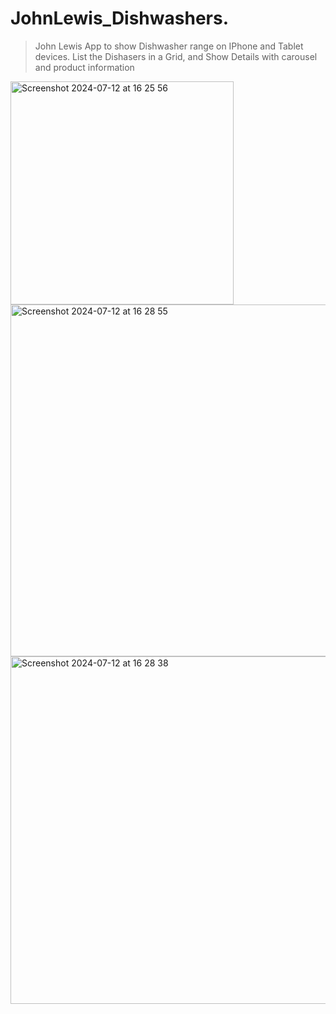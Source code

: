 # JohnLewis_Dishwashers.

>John Lewis App to show Dishwasher range on IPhone and Tablet devices.
>List the Dishasers in a Grid, and Show Details with carousel and product information



<img width="357" alt="Screenshot 2024-07-12 at 16 25 56" src="https://github.com/user-attachments/assets/7a95e33a-7250-4d86-a9ff-0a09708910cd">


<img width="563" alt="Screenshot 2024-07-12 at 16 28 55" src="https://github.com/user-attachments/assets/a5b7497a-f628-47af-972d-5b79c8852d27">


<img width="556" alt="Screenshot 2024-07-12 at 16 28 38" src="https://github.com/user-attachments/assets/ff1b9da6-16a6-4e96-86e5-2f5670a461a3">
